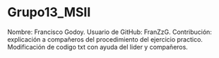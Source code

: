 # Grupo13_MSII

Nombre: Francisco Godoy.
Usuario de GitHub: FranZzG.
Contribución: explicación a compañeros del procedimiento del ejercicio practico.
Modificación de codigo txt con ayuda del lider y compañeros.

